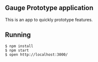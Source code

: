 ## Gauge Prototype application

This is an app to quickly prototype features.

## Running

```
$ npm install
$ npm start
$ open http://localhost:3000/
```